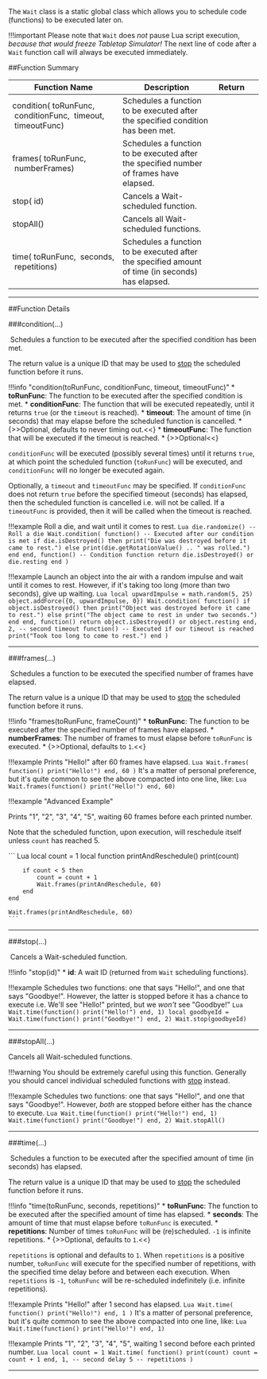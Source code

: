 The `Wait` class is a static global class which allows you to schedule code (functions) to be executed later on.

!!!important
    Please note that `Wait` does _not_ pause Lua script execution, _because that would freeze Tabletop Simulator!_ The
    next line of code after a `Wait` function call will always be executed immediately.

##Function Summary

Function Name | Description | Return | &nbsp;
-- | -- | -- | --
condition([<span class="tag fun"></span>](types.md#function)&nbsp;toRunFunc, [<span class="tag fun"></span>](types.md#function)&nbsp;conditionFunc, [<span class="tag flo"></span>](types.md)&nbsp;timeout, [<span class="tag fun"></span>](types.md#function)&nbsp;timeoutFunc) | Schedules a function to be executed after the specified condition has been met. | [<span class="ret int"></span>](types.md) | [<span class="i"></span>](#condition)
frames([<span class="tag fun"></span>](types.md#function)&nbsp;toRunFunc, [<span class="tag int"></span>](types.md)&nbsp;numberFrames) | Schedules a function to be executed after the specified number of frames have elapsed. | [<span class="ret int"></span>](types.md) | [<span class="i"></span>](#frames)
stop([<span class="tag int"></span>](types.md)&nbsp;id) | Cancels a Wait-scheduled function. | [<span class="ret boo"></span>](types.md) | [<span class="i"></span>](#stop)
stopAll() | Cancels all Wait-scheduled functions. | | [<span class="i"></span>](#stopall)
time([<span class="tag fun"></span>](types.md#function)&nbsp;toRunFunc, [<span class="tag flo"></span>](types.md)&nbsp;seconds, [<span class="tag int"></span>](types.md)&nbsp;repetitions) | Schedules a function to be executed after the specified amount of time (in seconds) has elapsed. | [<span class="ret int"></span>](types.md) | [<span class="i"></span>](#time)

---

##Function Details

###condition(...)

[<span class="ret int"></span>](types.md)&nbsp;Schedules a function to be executed after the specified condition has been met.

The return value is a unique ID that may be used to [stop](#stop) the scheduled function before it runs.

!!!info "condition(toRunFunc, conditionFunc, timeout, timeoutFunc)"
    * [<span class="tag fun"></span>](types.md#function) **toRunFunc**: The function to be executed after the specified condition is met.
    * [<span class="tag fun"></span>](types.md#function) **conditionFunc**: The function that will be executed repeatedly, until it returns `true` (or the `timeout` is reached).
    * [<span class="tag flo"></span>](types.md) **timeout**: The amount of time (in seconds) that may elapse before the scheduled function is cancelled.
        * {>>Optional, defaults to never timing out.<<}
    * [<span class="tag fun"></span>](types.md#function) **timeoutFunc**: The function that will be executed if the timeout is reached.
        * {>>Optional<<}

`conditionFunc` will be executed (possibly several times) until it returns `true`, at which point the
scheduled function (`toRunFunc`) will be executed, and `conditionFunc` will no longer be executed again.

Optionally, a `timeout` and `timeoutFunc` may be specified. If `conditionFunc` does not return `true` before the specified
timeout (seconds) has elapsed, then the scheduled function is cancelled i.e. will not be called. If a `timeoutFunc` is
provided, then it will be called when the timeout is reached.

!!!example
    Roll a die, and wait until it comes to rest.
    ``` Lua
    die.randomize() -- Roll a die
    Wait.condition(
        function() -- Executed after our condition is met
            if die.isDestroyed() then
                print("Die was destroyed before it came to rest.")
            else
                print(die.getRotationValue() .. " was rolled.")
            end
        end,
        function() -- Condition function
            return die.isDestroyed() or die.resting
        end
    )
    ```

!!!example
    Launch an object into the air with a random impulse and wait until it comes to rest.
    However, if it's taking too long (more than two seconds), give up waiting.
    ``` Lua
    local upwardImpulse = math.random(5, 25)
    object.addForce({0, upwardImpulse, 0})
    Wait.condition(
        function()
            if object.isDestroyed() then
                print("Object was destroyed before it came to rest.")
            else
                print("The object came to rest in under two seconds.")
            end
        end,
        function()
            return object.isDestroyed() or object.resting
        end,
        2, -- second timeout
        function() -- Executed if our timeout is reached
            print("Took too long to come to rest.")
        end
    )
    ```

---

###frames(...)

[<span class="ret int"></span>](types.md)&nbsp;Schedules a function to be executed the specified number of frames have
elapsed.

The return value is a unique ID that may be used to [stop](#stop) the scheduled function before it runs.

!!!info "frames(toRunFunc, frameCount)"
    * [<span class="tag fun"></span>](types.md#function) **toRunFunc**: The function to be executed after the specified number of frames have elapsed.
    * [<span class="tag int"></span>](types.md) **numberFrames**: The number of frames to must elapse before `toRunFunc` is executed.
        * {>>Optional, defaults to `1`.<<}

!!!example
    Prints "Hello!" after 60 frames have elapsed.
    ``` Lua
    Wait.frames(
        function()
            print("Hello!")
        end,
        60
    )
    ```
    It's a matter of personal preference, but it's quite common to see the above compacted into one line, like:
    ``` Lua
    Wait.frames(function() print("Hello!") end, 60)
    ```

!!!example "Advanced Example"
    <p>Prints "1", "2", "3", "4", "5", waiting 60 frames before each printed number.</p>
    <p>Note that the scheduled function, upon execution, will reschedule itself unless `count` has reached 5.</p>
    ``` Lua
    local count = 1
    local function printAndReschedule()
        print(count)

        if count < 5 then
            count = count + 1
            Wait.frames(printAndReschedule, 60)
        end
    end

    Wait.frames(printAndReschedule, 60)
    ```

---

###stop(...)

[<span class="ret boo"></span>](types.md)&nbsp;Cancels a Wait-scheduled function.

!!!info "stop(id)"
    * [<span class="tag int"></span>](types.md) **id**: A wait ID (returned from `Wait` scheduling functions).

!!!example
    Schedules two functions: one that says "Hello!", and one that says "Goodbye!". However, the latter is stopped before
    it has a chance to execute i.e. We'll see "Hello!" printed, but we _won't_ see "Goodbye!"
    ``` Lua
    Wait.time(function() print("Hello!") end, 1)
    local goodbyeId = Wait.time(function() print("Goodbye!") end, 2)
    Wait.stop(goodbyeId)
    ```

---

###stopAll(...)

Cancels all Wait-scheduled functions.

!!!warning
    You should be extremely careful using this function. Generally you should cancel individual scheduled functions with
    [stop](#stop) instead.

!!!example
    Schedules two functions: one that says "Hello!", and one that says "Goodbye!". However, _both_ are stopped before
    either has the chance to execute.
    ``` Lua
    Wait.time(function() print("Hello!") end, 1)
    Wait.time(function() print("Goodbye!") end, 2)
    Wait.stopAll()
    ```

---

###time(...)

[<span class="ret int"></span>](types.md)&nbsp;Schedules a function to be executed after the specified amount of time
(in seconds) has elapsed.

The return value is a unique ID that may be used to [stop](#stop) the scheduled function before it runs.

!!!info "time(toRunFunc, seconds, repetitions)"
    * [<span class="tag fun"></span>](types.md#function) **toRunFunc**: The function to be executed after the specified amount of time has elapsed.
    * [<span class="tag flo"></span>](types.md) **seconds**: The amount of time that must elapse before `toRunFunc` is executed.
    * [<span class="tag int"></span>](types.md) **repetitions**: Number of times `toRunFunc` will be (re)scheduled. `-1` is infinite repetitions.
        * {>>Optional, defaults to `1`.<<}

`repetitions` is optional and defaults to `1`. When `repetitions` is a positive number, `toRunFunc` will execute for the
specified number of repetitions, with the specified time delay before and between each execution. When `repetitions` is
`-1`, `toRunFunc` will be re-scheduled indefinitely (i.e. infinite repetitions).

!!!example
    Prints "Hello!" after 1 second has elapsed.
    ``` Lua
    Wait.time(
        function()
            print("Hello!")
        end,
        1
    )
    ```
    It's a matter of personal preference, but it's quite common to see the above compacted into one line, like:
    ``` Lua
    Wait.time(function() print("Hello!") end, 1)
    ```

!!!example
    Prints "1", "2", "3", "4", "5", waiting 1 second before each printed number.
    ``` Lua
    local count = 1
    Wait.time(
        function()
            print(count)
            count = count + 1
        end,
        1, -- second delay
        5 -- repetitions
    )
    ```

---
